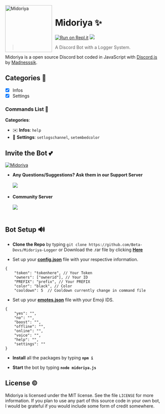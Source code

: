 <img width="150" height="150" align="left" style="float: left; margin: 0 10px 0 0;" alt="Midoriya" src="https://cdn.discordapp.com/avatars/811527615487672381/84859d495e6cb30dbdc399dc5282b406.png?size=1024"> 

# Midoriya ✨

[![Run on Repl.it](https://repl.it/badge/github/Madnesssik/Midoriya)](https://repl.it/github/Beta-Devs/Midoriya-Logger)
[![](https://img.shields.io/badge/discord.js-v12.0.0--dev-blue.svg?logo=npm)](https://github.com/discordjs)
>  A Discord Bot with a Logger System.

Midoriya is a open source Discord bot coded in JavaScript with [Discord.js](https://discord.js.org) by [Madnesssik](https://github.com/Madnesssik).  

## Categories 📑
- [x] Infos
- [x] Settings

### Commands List 💫 

**Categories**:

*   ✉️ **Infos**: `help`
*   👑 **Settings**: `setlogschannel`, `setembedcolor`

## Invite the Bot 💕

<a href="https://discord.com/api/oauth2/authorize?client_id=811527615487672381&permissions=8&scope=bot">
    <img src="https://cdn.discordapp.com/avatars/811527615487672381/84859d495e6cb30dbdc399dc5282b406.png?size=1024" alt="Midoriya" />
</a>


* **Any Questions/Suggestions? Ask them in our Support Server**
</br></br>
<a href="https://discord.gg/yS4rJv5nns"><img src="https://invidget.switchblade.xyz/yS4rJv5nns"/></a>
<br><br>
* **Community Server**
</br></br>
<a href="https://discord.gg/63fNqFXs9d"><img src="https://invidget.switchblade.xyz/63fNqFXs9d"/></a>
<br><br>

## Bot Setup  🔊
* **Clone the Repo** by typing ``git clone https://github.com/Beta-Devs/Midoriya-Logger`` or Download the .rar file by clicking **[Here](https://github.com/Beta-Devs/Midoriya-Logger/archive/main.zip)**

* Set up your **[config.json](https://github.com/Beta-Devs/Midoriya-Logger/blob/main/config/config.json)** file with your respective information.
```
{
    "token": "tokenhere", // Your Token
    "owners": ["ownerid"], // Your ID
    "PREFIX": "prefix", // Your PREFIX
    "color": "black", // Color
    "cooldown": 5  // Cooldown currently change in command file
```
* Set up your **[emotes.json](https://github.com/Beta-Devs/Midoriya-Logger/blob/main/config/emotes.json)** file with your Emoji IDS.
```
{
    "yes": "",
    "no": "",
    "boost": "",
    "offline": "",
    "online": "",
    "voice": "",
    "help": "",
    "settings": ""
}
```
* **Install** all the packages by typing **``npm i ``**

* **Start** the bot by typing **``node midoriya.js``**

## License ©️
Midoriya is licensed under the MIT license. See the file `LICENSE` for more information. If you plan to use any part of this source code in your own bot, I would be grateful if you would include some form of credit somewhere.
